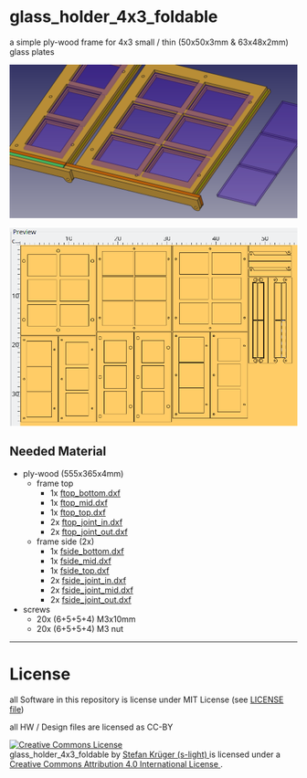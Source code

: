 # glass_holder_4x3_foldable
a simple ply-wood frame for 4x3 small / thin (50x50x3mm &amp; 63x48x2mm) glass plates

![3d overview](glass_holder_3d.png)

![parts for cutting](./export/glass_holder_full_set.png)

## Needed Material

- ply-wood (555x365x4mm)
    - frame top
        - 1x [ftop_bottom.dxf](export/ftop_bottom.dxf)
        - 1x [ftop_mid.dxf](export/ftop_mid.dxf)
        - 1x [ftop_top.dxf](export/ftop_top.dxf)
        - 2x [ftop_joint_in.dxf](export/ftop_joint_in.dxf)
        - 2x [ftop_joint_out.dxf](export/ftop_joint_out.dxf)
    - frame side (2x)
        - 1x [fside_bottom.dxf](export/fside_bottom.dxf)
        - 1x [fside_mid.dxf](export/fside_mid.dxf)
        - 1x [fside_top.dxf](export/fside_top.dxf)
        - 2x [fside_joint_in.dxf](export/fside_joint_in.dxf)
        - 2x [fside_joint_mid.dxf](export/fside_joint_mid.dxf)
        - 2x [fside_joint_out.dxf](export/fside_joint_out.dxf)
- screws
    - 20x (6+5+5+4) M3x10mm
    - 20x (6+5+5+4) M3 nut





---
# License
all Software in this repository is license under MIT License (see [LICENSE file](LICENSE))

all HW / Design files are licensed as CC-BY

<!-- License info -->
<a rel="license" href="http://creativecommons.org/licenses/by/4.0/">
    <img alt="Creative Commons License" style="border-width:0" src="https://i.creativecommons.org/l/by/4.0/88x31.png" />
</a><br />
<span xmlns:dct="http://purl.org/dc/terms/" property="dct:title">
    glass_holder_4x3_foldable
</span>
by
<a xmlns:cc="http://creativecommons.org/ns#" href="https://github.com/s-light/LEDBoard_Layout_Sun" property="cc:attributionName" rel="cc:attributionURL">
    Stefan Krüger (s-light)
</a>
is licensed under a
<a rel="license" href="http://creativecommons.org/licenses/by/4.0/">
    Creative Commons Attribution 4.0 International License
</a>.
